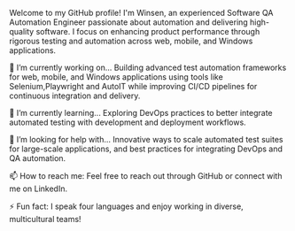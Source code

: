 Welcome to my GitHub profile! I'm Winsen, an experienced Software QA Automation Engineer passionate about automation and delivering high-quality software. I focus on enhancing product performance through rigorous testing and automation across web, mobile, and Windows applications.

🔭 I’m currently working on...
Building advanced test automation frameworks for web, mobile, and Windows applications using tools like Selenium,Playwright and AutoIT while improving CI/CD pipelines for continuous integration and delivery.

🌱 I’m currently learning...
Exploring DevOps practices to better integrate automated testing with development and deployment workflows.
 
🤔 I’m looking for help with...
Innovative ways to scale automated test suites for large-scale applications, and best practices for integrating DevOps and QA automation.

📫 How to reach me:
Feel free to reach out through GitHub or connect with me on LinkedIn. 

⚡ Fun fact:
I speak four languages and enjoy working in diverse, multicultural teams!
 





